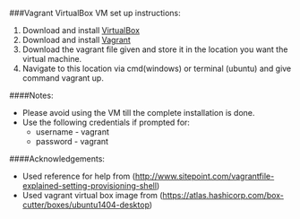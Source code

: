 ###Vagrant VirtualBox VM set up instructions:

1. Download and install [VirtualBox](https://www.virtualbox.org/)
2. Download and install [Vagrant](http://www.vagrantup.com/)
3. Download the vagrant file given and store it in the location you want the virtual machine.
4. Navigate to this location via cmd(windows) or terminal (ubuntu) and give command vagrant up.


####Notes:
  * Please avoid using the VM till the complete installation is done.
  * Use the following credentials if prompted for:
    * username - vagrant
    * password - vagrant
	
####Acknowledgements:
  * Used reference for help from (http://www.sitepoint.com/vagrantfile-explained-setting-provisioning-shell)
  * Used vagrant virtual box image from (https://atlas.hashicorp.com/box-cutter/boxes/ubuntu1404-desktop)
